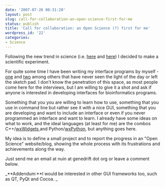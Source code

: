 ```yaml
---
date: '2007-07-26 08:31:20'
layout: post
slug: call-for-collaboration-an-open-science-first-for-me
status: publish
title: 'Call for collaboration: an Open Science (?) first for me'
wordpress_id: '22'
categories:
- Science
---
```


Following the new trend in science (i.e. [here](http://nsaunders.wordpress.com/2007/07/13/open-science-discussion/) and [here](http://wiki.nodalpoint.org/open_research_discussion)) I decided to make a scientific experiment. 

For quite some time I have been writing my interface programs by myself - [one](http://genedrift.org/mtgui.php) and [two](http://genedrift.org/winpop.php) among others that have never seen the light of the day or left the sketch pad. I don't know the penetration of this space, as most people come here for the interviews, but I am willing to give it a shot and ask if anyone is interested in developing interfaces for bioinformatics programs. 

Something that you you are willing to learn how to use, something that you use in command line but rather see it with a nice GUI, something that you are developing and want to include an interface or even if you never programmed an interface and want to learn. I already have some ideas on what to work, and the ideal languages (at least for me) are the combos C++/[wxWidgets ](http://www.wxwidgets.org)and Python/[wxPython](http://www.wxpython.org/), but anything goes here.

My idea is to define a small project and to report the progress in an "Open Science" website/blog, showing the whole process with its frustrations and achievements along the way.

Just send me an email at nuin at genedrift dot org or leave a comment below.


_**Addendum:**I would be interested in other GUI frameworks too, such as QT, PyQt and Cocoa. _
